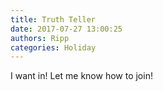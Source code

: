 ```yaml
---
title: Truth Teller
date: 2017-07-27 13:00:25
authors: Ripp
categories: Holiday
---
```


 I want in! Let me know how to join!